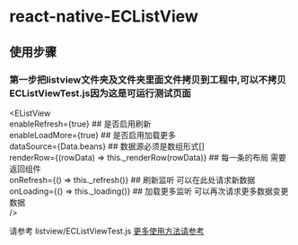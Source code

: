 # react-native-ECListView

## 使用步骤
### 第一步把listview文件夹及文件夹里面文件拷贝到工程中,可以不拷贝ECListViewTest.js因为这是可运行测试页面



 <EListView </br>
 enableRefresh={true} ## 是否启用刷新 </br>
 enableLoadMore={true} ## 是否启用加载更多  </br>
 dataSource={Data.beans} ## 数据源必须是数组形式[] </br>
 renderRow={(rowData) => this._renderRow(rowData)} ## 每一条的布局 需要返回组件 </br>
 onRefresh={() => this._refresh()} ## 刷新监听 可以在此处请求新数据 </br>
 onLoading={() => this._loading()} ## 加载更多监听 可以再次请求更多数据变更数据 </br>
 />

请参考 listview/ECListViewTest.js
[更多使用方法请参考](https://github.com/George-King/react-native-ECListView/blob/master/listview/ECListViewTest.js)
